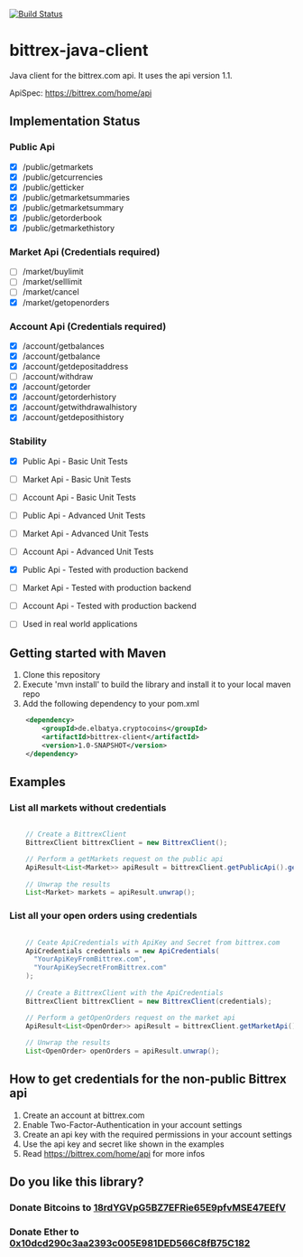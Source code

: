 [![Build Status](https://travis-ci.org/forgemo/bittrex-java-client.svg?branch=develop)](https://travis-ci.org/forgemo/bittrex-java-client)

# bittrex-java-client

Java client for the bittrex.com api.
It uses the api version 1.1.

ApiSpec: https://bittrex.com/home/api

## Implementation Status

### Public Api
- [X] /public/getmarkets
- [X] /public/getcurrencies
- [X] /public/getticker
- [X] /public/getmarketsummaries
- [X] /public/getmarketsummary
- [X] /public/getorderbook
- [X] /public/getmarkethistory

### Market Api (Credentials required)
- [ ] /market/buylimit 
- [ ] /market/selllimit
- [ ] /market/cancel
- [X] /market/getopenorders

### Account Api (Credentials required)
- [X] /account/getbalances
- [X] /account/getbalance
- [X] /account/getdepositaddress
- [ ] /account/withdraw
- [X] /account/getorder
- [X] /account/getorderhistory
- [X] /account/getwithdrawalhistory 
- [X] /account/getdeposithistory

### Stability
- [X] Public Api - Basic Unit Tests
- [ ] Market Api - Basic Unit Tests
- [ ] Account Api - Basic Unit Tests
- [ ] Public Api - Advanced Unit Tests
- [ ] Market Api - Advanced Unit Tests
- [ ] Account Api - Advanced Unit Tests
- [X] Public Api - Tested with production backend
- [ ] Market Api - Tested with production backend
- [ ] Account Api - Tested with production backend
- [ ] Used in real world applications


## Getting started with Maven
1. Clone this repository
2. Execute 'mvn install' to build the library and install it to your local maven repo
3. Add the following dependency to your pom.xml

```xml
    <dependency>
        <groupId>de.elbatya.cryptocoins</groupId>
        <artifactId>bittrex-client</artifactId>
        <version>1.0-SNAPSHOT</version>
    </dependency>
```


## Examples

### List all markets without credentials

```java

    // Create a BittrexClient
    BittrexClient bittrexClient = new BittrexClient(); 

    // Perform a getMarkets request on the public api
    ApiResult<List<Market>> apiResult = bittrexClient.getPublicApi().getMarkets();
    
    // Unwrap the results
    List<Market> markets = apiResult.unwrap();
```


### List all your open orders using credentials

```java

    // Ceate ApiCredentials with ApiKey and Secret from bittrex.com
    ApiCredentials credentials = new ApiCredentials( 
      "YourApiKeyFromBittrex.com", 
      "YourApiKeySecretFromBittrex.com" 
    ); 
    
    // Create a BittrexClient with the ApiCredentials
    BittrexClient bittrexClient = new BittrexClient(credentials); 

    // Perform a getOpenOrders request on the market api    
    ApiResult<List<OpenOrder>> apiResult = bittrexClient.getMarketApi().getOpenOrders();
    
    // Unwrap the results
    List<OpenOrder> openOrders = apiResult.unwrap();
```


## How to get credentials for the non-public Bittrex api

1. Create an account at bittrex.com
2. Enable Two-Factor-Authentication in your account settings
3. Create an api key with the required permissions in your account settings
4. Use the api key and secret like shown in the examples
4. Read https://bittrex.com/home/api for more infos


## Do you like this library?
### Donate Bitcoins to [18rdYGVpG5BZ7EFRie65E9pfvMSE47EEfV](https://blockexplorer.com/address/18rdYGVpG5BZ7EFRie65E9pfvMSE47EEfV)
### Donate Ether to [0x10dcd290c3aa2393c005E981DED566C8fB75C182](https://etherscan.io/address/0x10dcd290c3aa2393c005E981DED566C8fB75C182)
